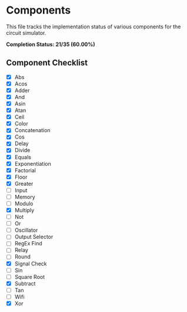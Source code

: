 # Components

This file tracks the implementation status of various components for the circuit simulator.

**Completion Status: 21/35 (60.00%)**

## Component Checklist

- [x] Abs
- [x] Acos
- [x] Adder
- [x] And
- [x] Asin
- [x] Atan
- [x] Ceil
- [x] Color
- [x] Concatenation
- [x] Cos
- [x] Delay
- [x] Divide
- [x] Equals
- [x] Exponentiation
- [x] Factorial
- [x] Floor
- [x] Greater
- [ ] Input
- [ ] Memory
- [ ] Modulo
- [x] Multiply
- [ ] Not
- [ ] Or
- [ ] Oscillator
- [ ] Output Selector
- [ ] RegEx Find
- [ ] Relay
- [ ] Round
- [x] Signal Check
- [ ] Sin
- [ ] Square Root
- [x] Subtract
- [ ] Tan
- [ ] Wifi
- [x] Xor 
